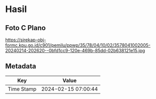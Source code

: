 # Hasil

## Foto C Plano

https://sirekap-obj-formc.kpu.go.id/c901/pemilu/ppwp/35/78/04/10/02/3578041002005-20240214-202620--0bfd1cc9-120e-469b-85dd-02b638121e15.jpg


## Metadata

| Key        | Value               |
| ---------- | ------------------- |
| Time Stamp | 2024-02-15 07:00:44 |



